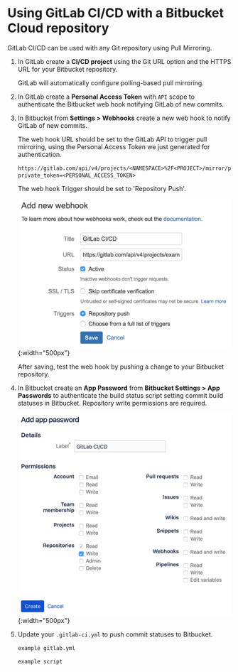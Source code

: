 # Using GitLab CI/CD with a Bitbucket Cloud repository

GitLab CI/CD can be used with any Git repository using Pull Mirroring.

1. In GitLab create a **CI/CD project** using the Git URL option and the HTTPS
   URL for your Bitbucket repository.
   
    GitLab will automatically configure polling-based pull mirroring.

1. In GitLab create a **Personal Access Token** with `API` scope to
   authenticate the Bitbucket web hook notifying GitLab of new commits.

1. In Bitbucket from **Settings > Webhooks** create a new web hook to notify
   GitLab of new commits.

    The web hook URL should be set to the GitLab API to trigger pull mirroring,
    using the Personal Access Token we just generated for authentication.

    ```
    https://gitlab.com/api/v4/projects/<NAMESPACE>%2F<PROJECT>/mirror/pull?private_token=<PERSONAL_ACCESS_TOKEN>
    ```

    The web hook Trigger should be set to 'Repository Push'.

    ![Bitbucket Cloud webhook](img/bitbucket_webhook.png){:width="500px"}

    After saving, test the web hook by pushing a change to your Bitbucket
    repository.

1. In Bitbucket create an **App Password** from **Bitbucket Settings > App
   Passwords** to authenticate the build status script setting commit build
   statuses in Bitbucket. Repository write permissions are required.

    ![Bitbucket Cloud webhook](img/bitbucket_app_password.png){:width="500px"}

1. Update your `.gitlab-ci.yml` to push commit statuses to Bitbucket.

    ```
    example gitlab.yml
    ```

    ```bash
    example script
    ```

